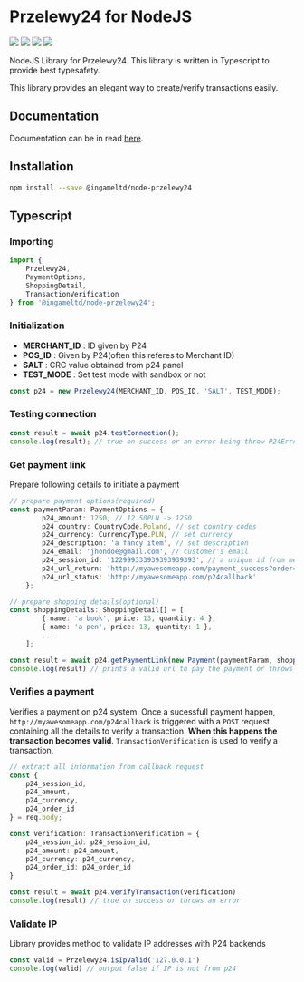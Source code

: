 # Przelewy24 for NodeJS

![](https://img.shields.io/github/workflow/status/ingameltd/node-przelewy24/Build) ![](https://img.shields.io/github/license/ingameltd/node-przelewy24) ![](https://img.shields.io/npm/v/ingameltd/node-przelewy24) ![](https://img.shields.io/github/last-commit/ingameltd/node-przelewy24)

NodeJS Library for Przelewy24. This library is written in Typescript to provide
best typesafety.

This library provides an elegant way to create/verify transactions easily.

## Documentation

Documentation can be in read [here](https://ingameltd.github.io/node-przelewy24).

## Installation

```bash
npm install --save @ingameltd/node-przelewy24
```

## Typescript

### Importing

```typescript
import { 
    Przelewy24,
    PaymentOptions,
    ShoppingDetail,
    TransactionVerification
} from '@ingameltd/node-przelewy24';
```

### Initialization

- **MERCHANT_ID** : ID given by P24
- **POS_ID** : Given by P24(often this referes to Merchant ID)
- **SALT** : CRC value obtained from p24 panel
- **TEST_MODE** : Set test mode with sandbox or not

```typescript
const p24 = new Przelewy24(MERCHANT_ID, POS_ID, 'SALT', TEST_MODE);
```

### Testing connection

```typescript
const result = await p24.testConnection();
console.log(result); // true on success or an error being throw P24Error
```

### Get payment link

Prepare following details to initiate a payment

```typescript
// prepare payment options(required)
const paymentParam: PaymentOptions = {
        p24_amount: 1250, // 12.50PLN -> 1250
        p24_country: CountryCode.Poland, // set country codes
        p24_currency: CurrencyType.PLN, // set currency
        p24_description: 'a fancy item', // set description
        p24_email: 'jhondoe@gmail.com', // customer's email
        p24_session_id: '122999333939393939393', // a unique id from merchant's system
        p24_url_return: 'http://myawesomeapp.com/payment_success?order=abc', // return user to following url after a valid transaction
        p24_url_status: 'http://myawesomeapp.com/p24callback'
    };

// prepare shopping details(optional)
const shoppingDetails: ShoppingDetail[] = [
        { name: 'a book', price: 13, quantity: 4 },
        { name: 'a pen', price: 13, quantity: 1 },
        ...
    ];

const result = await p24.getPaymentLink(new Payment(paymentParam, shoppingDetails));
console.log(result) // prints a valid url to pay the payment or throws an error
```

### Verifies a payment

Verifies a payment on p24 system. Once a sucessfull payment happen, `http://myawesomeapp.com/p24callback` is triggered with a `POST` request containing all the details to verify a transaction. **When this happens the transaction becomes valid**. `TransactionVerification` is used to verify a transaction.

```typescript
// extract all information from callback request
const {
    p24_session_id,
    p24_amount,
    p24_currency,
    p24_order_id
} = req.body;

const verification: TransactionVerification = {
    p24_session_id: p24_session_id,
    p24_amount: p24_amount,
    p24_currency: p24_currency,
    p24_order_id: p24_order_id
}

const result = await p24.verifyTransaction(verification)
console.log(result) // true on success or throws an error

```

### Validate IP

Library provides method to validate IP addresses with P24 backends

```typescript
const valid = Przelewy24.isIpValid('127.0.0.1')
console.log(valid) // output false if IP is not from p24
```
